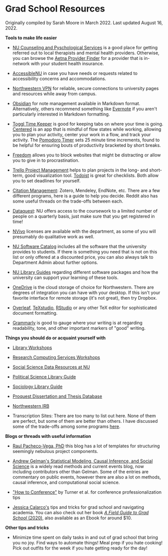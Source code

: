 # Grad School Resources 

Originally compiled by Sarah Moore in March 2022. Last updated August 16, 2022. 

**Tools to make life easier** 

- [NU Counseling and Pyschological Services](https://www.northwestern.edu/counseling/) is a good place for getting referred out to local therapists and mental health providers. Otherwise, you can browse the [Aetna Provider Finder](https://www.aetna.com/individuals-families/find-a-doctor.html) for a provider that is in-network with your student health insurance.

- [AccessibleNU](https://www.northwestern.edu/accessiblenu/) in case you have needs or requests related to accessibility concerns and accommodations. 

- [Northwestern VPN](https://www.it.northwestern.edu/oncampus/vpn/) for reliable, secure connections to university pages and resources while away from campus. 

- [Obsidian](https://obsidian.md/) for note management available in Markdown format. Alternatively, others recommend something like [Evernote](https://evernote.com/) if you aren't particularly interested in Markdown formatting. 

- [Toggl Time Keeper](https://toggl.com/) is good for keeping tabs on where your time is going. [Centered](https://www.centered.app/download) is an app that is mindful of flow states while working, allowing you to plan your activity, center your work in a flow, and track your activity. The [Pomodoro Timer](https://pomofocus.io/) sets 25 minute time increments, found to be helpful for ensuring bouts of productivity bracketed by short breaks. 

- [Freedom](https://freedom.to/) allows you to block websites that might be distracting or allow you to give in to procrastination. 

- [Trello Project Management](https://trello.com/) helps to plan projects in the long- and short-term, good visualization tool. [Todoist](https://todoist.com/) is great for checklists. Both allow you to set deadlines for yourself. 

- [Citation Management](https://www.library.northwestern.edu/research/scholarly/citation-management.html): Zotero, Mendeley, EndNote, etc. There are a few different programs, here is a guide to help you decide. Reddit also has some useful threads on the trade-offs between each. 

- [Dataquest](https://www.it.northwestern.edu/research/campus-events/data-camp.html): NU offers access to the coursework to a limited number of people on a quarterly basis, just make sure that you get registered in time! 

- [NVivo](https://libguides.northwestern.edu/c.php?g=114906&p=6872685) licenses are available with the department, as some of you will presumably do qualitative work as well. 

- [NU Software Catalog](https://www.it.northwestern.edu/service-catalog/device-management/software/available-software.html) includes all the software that the university provides to students. If there is something you need that is not on this list or only offered at a discounted price, you can also always talk to Department Admin about further options. 

- [NU Library Guides](https://libguides.northwestern.edu/data2) regarding different software packages and how the university can support your learning of these tools. 

- [OneDrive](https://www.it.northwestern.edu/file-sharing/onedrive.html) is the cloud storage of choice for Northwestern. There are degrees of integration you can have with your desktop. If this isn't your favorite interface for remote storage (it's not great), then try Dropbox. 

- [Overleaf](https://www.overleaf.com/), [TeXstudio](https://www.texstudio.org/), [RStudio](https://www.rstudio.com/) or any other TeX editor for sophisticated document formatting. 

- [Grammarly](https://www.grammarly.com/) is good to gauge where your writing is at regarding readability, tone, and other important markers of "good" writing. 

**Things you should do or acquaint yourself with** 

- [Library Workshops](https://www.library.northwestern.edu/visit/events-exhibits/event-calendar.html)

- [Research Computing Services Workshops](https://www.it.northwestern.edu/research/training.html)

- [Social Science Data Resources at NU](https://libguides.northwestern.edu/c.php?g=114894&p=749250) 

- [Political Science Library Guide](http://libguides.northwestern.edu/politicalscience)

- [Sociology Library Guide](https://libguides.northwestern.edu/sociology) 

- [Proquest Dissertation and Thesis Database](https://www.proquest.com/pqdtglobal/index?_ga=2.185414442.2078620383.1646766670-92380473.1646423938) 

- [Northwestern IRB](https://irb.northwestern.edu/) 

- Transcription Sites: There are too many to list out here. None of them are perfect, but some of them are better than others. I have discussed some of the trade-offs among some programs [here](Transcription_Software_Notes.pdf). 

**Blogs or threads with useful information** 

- [Raul Pacheco-Vega, PhD](http://www.raulpacheco.org/resources/) this blog has a lot of templates for structuring seemingly nebulous project components.

- [Andrew Gelman's Statistical Modeling, Causal Inference, and Social Science](https://statmodeling.stat.columbia.edu/) is a widely read methods and current events blog, now including contributors other than Gelman. Some of the entries are commentary on public events, however there are also a lot on methods, causal inference, and computational social science. 

- ["How to Conference"](https://preprints.apsanet.org/engage/apsa/article-details/6201c6e2cbb4f49a2db95354) by Turner et al. for conference professionalization tips

- [Jessica Calarco's](http://www.jessicacalarco.com/tips-tricks) tips and tricks for grad school and navigating academia. You can also check out her book [*A Field Guide to Grad School* (2020)](https://press.princeton.edu/books/paperback/9780691201092/a-field-guide-to-grad-school), also available as an Ebook for around $10. 

**Other tips and tricks** 

- Minimize time spent on daily tasks in and out of grad school that bring you no joy. Find ways to automate things! Meal prep if you hate cooking! Pick out outfits for the week if you hate getting ready for the day! 

